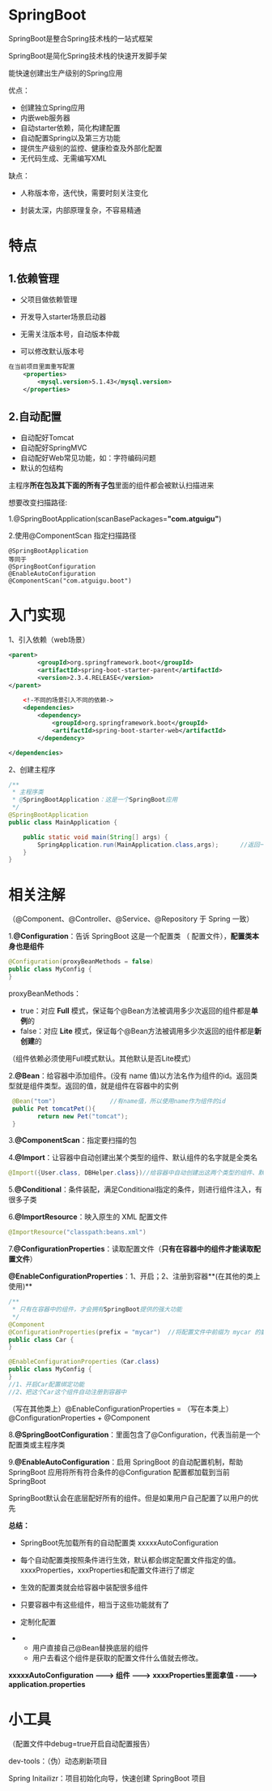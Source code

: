 # SpringBoot

SpringBoot是整合Spring技术栈的一站式框架

SpringBoot是简化Spring技术栈的快速开发脚手架

能快速创建出生产级别的Spring应用



优点：

- 创建独立Spring应用
- 内嵌web服务器
- 自动starter依赖，简化构建配置
- 自动配置Spring以及第三方功能
- 提供生产级别的监控、健康检查及外部化配置
- 无代码生成、无需编写XML



缺点：

- 人称版本帝，迭代快，需要时刻关注变化

- 封装太深，内部原理复杂，不容易精通

# 特点

## 1.依赖管理

- 父项目做依赖管理

- 开发导入starter场景启动器

- 无需关注版本号，自动版本仲裁

- 可以修改默认版本号

```xml
在当前项目里面重写配置
    <properties>
        <mysql.version>5.1.43</mysql.version>
    </properties>
```



## 2.自动配置

- 自动配好Tomcat
- 自动配好SpringMVC
- 自动配好Web常见功能，如：字符编码问题
- 默认的包结构

主程序**所在包及其下面的所有子包**里面的组件都会被默认扫描进来

想要改变扫描路径:

1.@SpringBootApplication(scanBasePackages=**"com.atguigu"**)

2.使用@ComponentScan 指定扫描路径


```
@SpringBootApplication
等同于
@SpringBootConfiguration
@EnableAutoConfiguration
@ComponentScan("com.atguigu.boot")
```



# 入门实现

1、引入依赖（web场景）

```xml
<parent>
        <groupId>org.springframework.boot</groupId>
        <artifactId>spring-boot-starter-parent</artifactId>
        <version>2.3.4.RELEASE</version>
</parent>
	
    <!-不同的场景引入不同的依赖->
    <dependencies>
        <dependency>
            <groupId>org.springframework.boot</groupId>
            <artifactId>spring-boot-starter-web</artifactId>
        </dependency>

</dependencies>
```

2、创建主程序

```java
/**
 * 主程序类
 * @SpringBootApplication：这是一个SpringBoot应用
 */
@SpringBootApplication
public class MainApplication {

    public static void main(String[] args) {
        SpringApplication.run(MainApplication.class,args);		//返回一个Ioc容器，可以选择接收
    }
}
```

# 相关注解

（@Component、@Controller、@Service、@Repository 于 Spring 一致）

1.**@Configuration**：告诉 SpringBoot 这是一个配置类 （ 配置文件），**配置类本身也是组件**

```java
@Configuration(proxyBeanMethods = false)
public class MyConfig {
}
```

proxyBeanMethods：

- true：对应 **Full** 模式，保证每个@Bean方法被调用多少次返回的组件都是**单例**的
- false：对应 **Lite** 模式，保证每个@Bean方法被调用多少次返回的组件都是**新创建**的

（组件依赖必须使用Full模式默认。其他默认是否Lite模式）

2.**@Bean**：给容器中添加组件。(没有 name 值)以方法名作为组件的id。返回类型就是组件类型。返回的值，就是组件在容器中的实例

```java
 @Bean("tom")				//有name值，所以使用name作为组件的id
 public Pet tomcatPet(){
        return new Pet("tomcat");
 }
```

3.**@ComponentScan**：指定要扫描的包

4.**@Import**：让容器中自动创建出某个类型的组件、默认组件的名字就是全类名

```java
@Import({User.class, DBHelper.class})//给容器中自动创建出这两个类型的组件、默认组件的名字就是全类名
```

5.**@Conditional**：条件装配，满足Conditional指定的条件，则进行组件注入，有很多子类

6.**@ImportResource**：映入原生的 XML 配置文件

```java
@ImportResource("classpath:beans.xml")
```

7.**@ConfigurationProperties**：读取配置文件（**只有在容器中的组件才能读取配置文件**）

**@EnableConfigurationProperties**：1、开启；2、注册到容器**(在其他的类上使用)**

```java
/**
 * 只有在容器中的组件，才会拥有SpringBoot提供的强大功能
 */
@Component
@ConfigurationProperties(prefix = "mycar")	//将配置文件中前缀为 mycar 的数据与属性相绑定
public class Car {
}
```

```java
@EnableConfigurationProperties（Car.class)
public class MyConfig {
}
//1、开启Car配置绑定功能
//2、把这个Car这个组件自动注册到容器中
```

（写在其他类上）@EnableConfigurationProperties = （写在本类上）@ConfigurationProperties + @Component

8.**@SpringBootConfiguration**：里面包含了@Configuration，代表当前是一个配置类或主程序类

9.**@EnableAutoConfiguration**：启用 SpringBoot 的自动配置机制，帮助 SpringBoot 应用将所有符合条件的@Configuration 配置都加载到当前 SpringBoot

SpringBoot默认会在底层配好所有的组件。但是如果用户自己配置了以用户的优先



**总结：**

- SpringBoot先加载所有的自动配置类  xxxxxAutoConfiguration
- 每个自动配置类按照条件进行生效，默认都会绑定配置文件指定的值。xxxxProperties，xxxProperties和配置文件进行了绑定
- 生效的配置类就会给容器中装配很多组件
- 只要容器中有这些组件，相当于这些功能就有了
- 定制化配置

- - 用户直接自己@Bean替换底层的组件
  - 用户去看这个组件是获取的配置文件什么值就去修改。

**xxxxxAutoConfiguration ---> 组件  --->** **xxxxProperties里面拿值  ----> application.properties**



# 小工具

（配置文件中debug=true开启自动配置报告）

dev-tools：（伪）动态刷新项目

Spring Initailizr：项目初始化向导，快速创建 SpringBoot 项目



